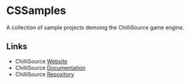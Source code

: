 CSSamples
=========

A collection of sample projects demoing the ChilliSource game engine.

Links
-----
* ChilliSource [Website](http://www.chillisourceengine.com/)
* ChilliSource [Documentation](http://www.chillisourceengine.com/tutorials/)
* ChilliSource [Repository](https://github.com/ChilliWorks/ChilliSource)
